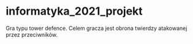 # informatyka_2021_projekt
Gra typu tower defence.
Celem gracza jest obrona twierdzy atakowanej przez przeciwników. 
